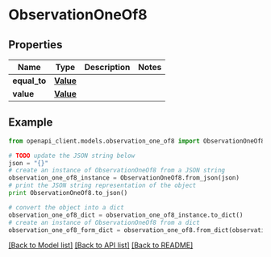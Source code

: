# ObservationOneOf8


## Properties
Name | Type | Description | Notes
------------ | ------------- | ------------- | -------------
**equal_to** | [**Value**](Value.md) |  | 
**value** | [**Value**](Value.md) |  | 

## Example

```python
from openapi_client.models.observation_one_of8 import ObservationOneOf8

# TODO update the JSON string below
json = "{}"
# create an instance of ObservationOneOf8 from a JSON string
observation_one_of8_instance = ObservationOneOf8.from_json(json)
# print the JSON string representation of the object
print ObservationOneOf8.to_json()

# convert the object into a dict
observation_one_of8_dict = observation_one_of8_instance.to_dict()
# create an instance of ObservationOneOf8 from a dict
observation_one_of8_form_dict = observation_one_of8.from_dict(observation_one_of8_dict)
```
[[Back to Model list]](../README.md#documentation-for-models) [[Back to API list]](../README.md#documentation-for-api-endpoints) [[Back to README]](../README.md)


